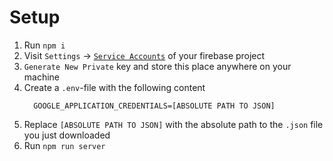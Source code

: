# Setup
1. Run `npm i`
2. Visit `Settings` -> [`Service Accounts`](https://console.firebase.google.com/project/_/settings/serviceaccounts/adminsdk) of your firebase project
3. `Generate New Private` key and store this place anywhere on your machine
4. Create a `.env`-file with the following content
   ```
     GOOGLE_APPLICATION_CREDENTIALS=[ABSOLUTE PATH TO JSON]
   ```
5. Replace `[ABSOLUTE PATH TO JSON]` with the absolute path to the `.json` file you just downloaded
6. Run `npm run server`